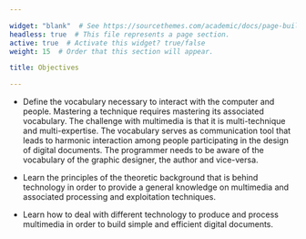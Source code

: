```yaml
---

widget: "blank"  # See https://sourcethemes.com/academic/docs/page-builder/
headless: true  # This file represents a page section.
active: true  # Activate this widget? true/false
weight: 15  # Order that this section will appear.

title: Objectives

---
```


* Define the vocabulary necessary to interact with the computer and people. Mastering a technique requires mastering its associated vocabulary. The challenge with multimedia is that it is multi-technique and multi-expertise. The vocabulary serves as communication tool that leads to harmonic interaction among people participating in the design of digital documents. The programmer needs to be aware of the vocabulary of the graphic designer, the author and vice-versa.

* Learn the principles of the theoretic background that is behind technology in order to provide a general knowledge on multimedia and associated processing and exploitation techniques.

* Learn how to deal with different technology to produce and process multimedia in order to build simple and efficient digital documents.
